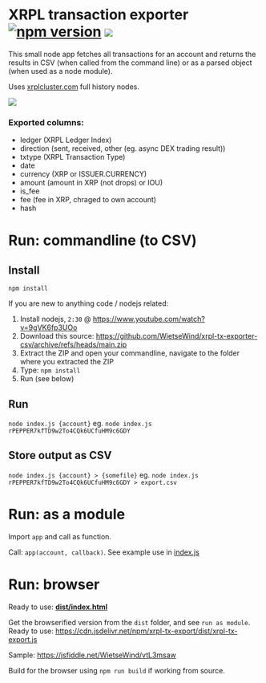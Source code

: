 # XRPL transaction exporter [![npm version](https://badge.fury.io/js/xrpl-tx-export.svg)](https://badge.fury.io/js/xrpl-tx-export) [![](https://data.jsdelivr.com/v1/package/npm/xrpl-tx-export/badge)](https://cdn.jsdelivr.net/npm/xrpl-tx-export/dist/xrpl-tx-export.js)

This small node app fetches all transactions for an account and returns the results in CSV (when called from the command line) or as a parsed object (when used as a node module).

Uses [xrplcluster.com](https://xrplcluster.com) full history nodes.

![](https://s3.gifyu.com/images/giff47d82669761cede.gif)

### Exported columns:

- ledger (XRPL Ledger Index)
- direction (sent, received, other (eg. async DEX trading result))
- txtype (XRPL Transaction Type)
- date
- currency (XRP or ISSUER.CURRENCY)
- amount (amount in XRP (not drops) or IOU)
- is_fee
- fee (fee in XRP, chraged to own account)
- hash

# Run: commandline (to CSV)

## Install

`npm install`

If you are new to anything code / nodejs related:

1. Install nodejs, `2:30` @ https://www.youtube.com/watch?v=9gVK6fp3UOo
2. Download this source: https://github.com/WietseWind/xrpl-tx-exporter-csv/archive/refs/heads/main.zip
3. Extract the ZIP and open your commandline, navigate to the folder where you extracted the ZIP
4. Type: `npm install`
5. Run (see below)

## Run

`node index.js {account}`
eg.
`node index.js rPEPPER7kfTD9w2To4CQk6UCfuHM9c6GDY`

## Store output as CSV

`node index.js {account} > {somefile}`
eg.
`node index.js rPEPPER7kfTD9w2To4CQk6UCfuHM9c6GDY > export.csv`

# Run: as a module

Import `app` and call as function.

Call: `app(account, callback)`. See example use in [index.js](https://github.com/WietseWind/xrpl-tx-exporter-csv/blob/main/index.js)

# Run: browser

Ready to use: **[dist/index.html](https://raw.githack.com/WietseWind/xrpl-tx-exporter-csv/main/dist/index.html)**

Get the browserified version from the `dist` folder, and see `run as module`.
Ready to use: https://cdn.jsdelivr.net/npm/xrpl-tx-export/dist/xrpl-tx-export.js

Sample:
https://jsfiddle.net/WietseWind/vtL3msaw

Build for the browser using `npm run build` if working from source.
